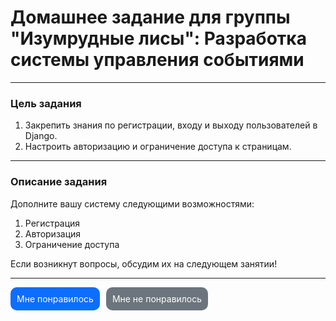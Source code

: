 # Домашнее задание для группы "Изумрудные лисы": Разработка системы управления событиями

---

### **Цель задания**

1. Закрепить знания по регистрации, входу и выходу пользователей в Django.
2. Настроить авторизацию и ограничение доступа к страницам.

---

### **Описание задания**

Дополните вашу систему следующими возможностями:

1. Регистрация
2. Авторизация
3. Ограничение доступа


Если возникнут вопросы, обсудим их на следующем занятии!

---

<div style="display: flex; padding-bottom: 40px; gap: 10px;">
  <a style="
    display: block;
    text-decoration: none;
    color: white;
    padding: 10px;
    border-radius: 10px;
    background: #0d6efd;" href="https://forms.gle/224CibgUdUJPbi6u9">Мне понравилось</a>
  <a style="
    display: block;
    text-decoration: none;
    color: white;
    padding: 10px;
    border-radius: 10px;
    background: #6c757d;" href="https://forms.gle/224CibgUdUJPbi6u9">Мне не понравилось</a>
</div>